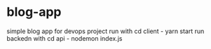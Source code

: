 # blog-app
simple blog app for devops project
run with cd client - yarn start
run backedn with cd api - nodemon index.js
